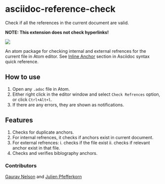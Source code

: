 # asciidoc-reference-check
Check if all the references in the current document are valid.

**NOTE: This extension does not check hyperlinks!** 

![](https://github.com/gaurav-nelson/asciidoc-reference-check/raw/master/img/atom-ocp-linkcheck.gif)

An atom package for checking internal and external refrences for the current file in Atom editor.
See [Inline Anchor](http://asciidoctor.org/docs/asciidoc-syntax-quick-reference/#links) section in Asciidoc syntax quick reference.

## How to use
1. Open any `.adoc` file in Atom.
2. Either right click in the editor window and select `Check Refrences` option, or click `Ctrl+Alt+l`.
3. If there are any errors, they are shown as notifications.

## Features
1. Checks for duplicate anchors.
2. For internal refrences, it checks if anchors exist in current document.
3. For external refrences:
  i. checks if the file exist
  ii. checks if relevant anchor exist in that file.
4. Checks and verifies biblography anchors.

### Contributors
[Gaurav Nelson](https://github.com/gaurav-nelson) and 
[Julien Pfefferkorn](https://github.com/fritz-hh)


